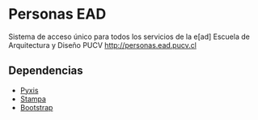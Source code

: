 # Personas EAD

Sistema de acceso único para todos los servicios de la e[ad] Escuela de Arquitectura y Diseño PUCV
http://personas.ead.pucv.cl

## Dependencias
* [Pyxis](https://github.com/eadpucv/pyxis)
* [Stampa](https://github.com/eadpucv/stampa)
* [Bootstrap](https://github.com/twbs/bootstrap/)